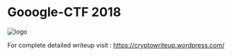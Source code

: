 # Gooogle-CTF 2018

![logo](https://raw.githubusercontent.com/hackertron/Gooogle-CTF2018/master/ctf_logo.PNG)

For complete detailed writeup visit : https://cryptowriteup.wordpress.com/

